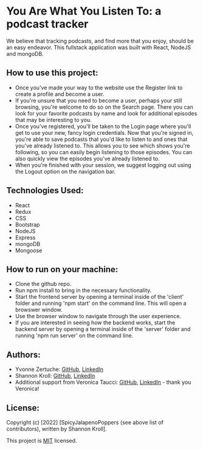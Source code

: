 # You Are What You Listen To: a podcast tracker

We believe that tracking podcasts, and find more that you enjoy, should be an easy endeavor. This fullstack application was built with React, NodeJS and mongoDB.

## How to use this project:
- Once you've made your way to the website use the Register link to create a profile and become a user.
- If you're unsure that you need to become a user, perhaps your still browsing, you're welcome to do so on the Search page. There you can look for your favorite podcasts by name and look for additional episodes that may be interesting to you. 
- Once you've registered, you'll be taken to the Login page where you'll get to use your new, fancy login credentials. Now that you're signed in, you're able to save podcasts that you'd like to listen to and ones that you've already listened to. This allows you to see which shows you're following, so you can easily begin listening to those episodes. You can also quickly view the episodes you've already listened to.
- When you're finished with your session, we suggest logging out using the Logout option on the navigation bar.

## Technologies Used:
- React
- Redux
- CSS
- Bootstrap
- NodeJS
- Express
- mongoDB
- Mongoose

## How to run on your machine:
- Clone the github repo.
- Run npm install to bring in the necessary functionality.
- Start the frontend server by opening a terminal inside of the 'client' folder and running 'npm start' on the command line. This will open a browswer window.
- Use the browser window to navigate through the user experience.
- If you are interested in seeing how the backend works, start the backend server by opening a terminal inside of the 'server' folder and running 'npm run server' on the command line.

## Authors:

* Yvonne Zertuche: [GitHub](https://github.com/YvonneOZertuche), [LinkedIn](https://www.linkedin.com/in/yvonne-zertuche/)
* Shannon Kroll: [GitHub](https://github.com/skroll13), [LinkedIn](https://www.linkedin.com/in/krollshannon/)
* Additional support from Veronica Taucci: [GitHub](https://github.com/VeronicaTaucci), [LinkedIn](https://www.linkedin.com/in/veronica-taucci-39616620b/) - thank you Veronica!


## License:
Copyright (c) [2022] [SpicyJalapenoPoppers (see above list of contributors), written by Shannon Kroll]. 

This project is [MIT](https://github.com/kefranabg/readme-md-generator/blob/master/LICENSE) licensed.

